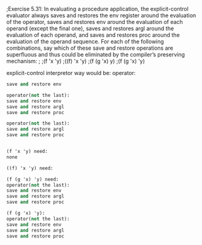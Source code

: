 ;Exercise 5.31: In evaluating a procedure application, the explicit-control evaluator always saves and restores the env register around the evaluation of the operator, saves and restores env around the evaluation of each operand (except the final one), saves and restores argl around the evaluation of each operand, and saves and restores proc around the evaluation of the operand sequence. For each of the following combinations, say which of these save and restore operations are superfluous and thus could be eliminated by the compiler’s preserving mechanism:
;
;(f 'x 'y)
;((f) 'x 'y)
;(f (g 'x) y)
;(f (g 'x) 'y)

explicit-control interpretor way would be:
operator:
```Scheme
save and restore env

operator(not the last):
save and restore env
save and restore argl
save and restore proc

operator(not the last):
save and restore argl
save and restore proc


(f 'x 'y) need:
none

((f) 'x 'y) need:

(f (g 'x) 'y) need:
operator(not the last):
save and restore env
save and restore argl
save and restore proc

(f (g 'x) 'y):
operator(not the last):
save and restore env
save and restore argl
save and restore proc
```

